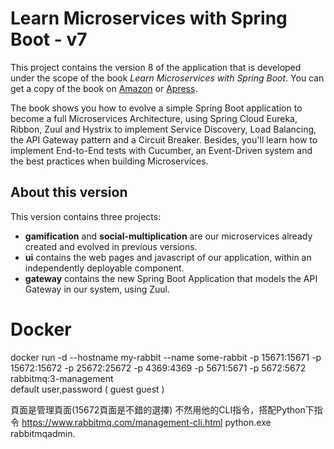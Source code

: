 # Learn Microservices with Spring Boot - v7

This project contains the version 8 of the application that is developed under the scope of the book *Learn Microservices with Spring Boot*. You can get a copy of the book on [Amazon](http://amzn.to/2FSB2ME) or [Apress](http://www.apress.com/book/9781484231647).

The book shows you how to evolve a simple Spring Boot application to become a full Microservices Architecture, using Spring Cloud Eureka, Ribbon, Zuul and Hystrix to implement Service Discovery, Load Balancing, the API Gateway pattern and a Circuit Breaker. Besides, you'll learn how to implement End-to-End tests with Cucumber, an Event-Driven system and the best practices when building Microservices.

## About this version

This version contains three projects: 
* **gamification** and **social-multiplication** are our microservices already created and evolved in previous versions. 
* **ui** contains the web pages and javascript of our application, within an independently deployable component.
* **gateway** contains the new Spring Boot Application that models the API Gateway in our system, using Zuul.


# Docker
docker run -d --hostname my-rabbit --name some-rabbit -p 15671:15671 -p 15672:15672  -p 25672:25672   -p 4369:4369  -p 5671:5671 -p 5672:5672   rabbitmq:3-management
<br/>
default user,password ( guest guest  )

頁面是管理頁面(15672頁面是不錯的選擇)
不然用他的CLI指令，搭配Python下指令
https://www.rabbitmq.com/management-cli.html
python.exe rabbitmqadmin.
